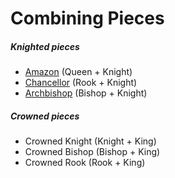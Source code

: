 # Combining Pieces

##### Knighted pieces

* [Amazon](amazon.html) (Queen + Knight)
* [Chancellor](chancellor.html) (Rook + Knight)
* [Archbishop](archbishop.html) (Bishop + Knight)

##### Crowned pieces

* Crowned Knight (Knight + King)
* Crowned Bishop (Bishop + King)
* Crowned Rook (Rook + King)
